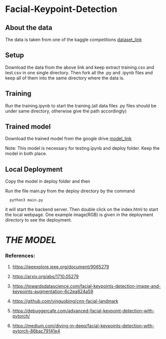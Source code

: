 # Facial-Keypoint-Detection

## **About the data**

The data is taken from one of the kaggle competitions [dataset_link](https://www.kaggle.com/c/facial-keypoints-detection/data.)



## **Setup**
Download the data from the above link and keep extract training.csv and test.csv in one single directory.
Then fork all the .py and .ipynb files and keep all of them into the same directory where the data is.

## **Training**
Run the training.ipynb to start the training.(all data files .py files should be under same directory, otherwise give the path accordingly)

## Trained model
Download the trained model from the google drive [model_link](https://drive.google.com/file/d/1iKpoxyaQ7QX6zCxukkX7evi2UNH96YwC/view?usp=sharing)

Note: This model is necessary for testing.ipynb and deploy folder. Keep the model in both place. 

## **Local Deployment**
Copy the model in deploy folder and then

Run the file main.py from the deploy directory by the command

```
  python3 main.py
```
it will start the backend server. Then double click on the index.html to start the local webpage. One example image(RGB) is given in the deployment directory to see the deployment.

# *THE MODEL*

### References:
1. https://ieeexplore.ieee.org/document/9065279

2. https://arxiv.org/abs/1710.05279

3. https://towardsdatascience.com/facial-keypoints-detection-image-and-keypoints-augmentation-6c2ea824a59

4. https://github.com/yinguobing/cnn-facial-landmark

5. https://debuggercafe.com/advanced-facial-keypoint-detection-with-pytorch/

6. https://medium.com/diving-in-deep/facial-keypoints-detection-with-pytorch-86bac79141e4
